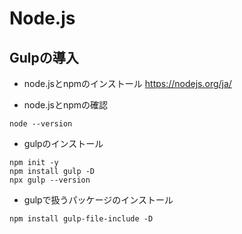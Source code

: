 # Node.js

## Gulpの導入
- node.jsとnpmのインストール
<https://nodejs.org/ja/>

-  node.jsとnpmの確認
```
node --version
```

- gulpのインストール
```
npm init -y
npm install gulp -D
npx gulp --version
```
- gulpで扱うパッケージのインストール
```
npm install gulp-file-include -D
```